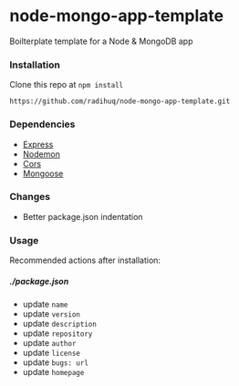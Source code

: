 # node-mongo-app-template
Boilterplate template for a Node & MongoDB app

### Installation
Clone this repo at `npm install`

`https://github.com/radihuq/node-mongo-app-template.git`

### Dependencies
* [Express](https://github.com/expressjs/express)
* [Nodemon](https://github.com/remy/nodemon)
* [Cors](https://github.com/expressjs/cors)
* [Mongoose](https://github.com/Automattic/mongoose)

### Changes
* Better package.json indentation

### Usage
Recommended actions after installation:

##### ./package.json
* update `name`
* update `version`
* update `description`
* update `repository`
* update `author`
* update `license`
* update `bugs: url`
* update `homepage`